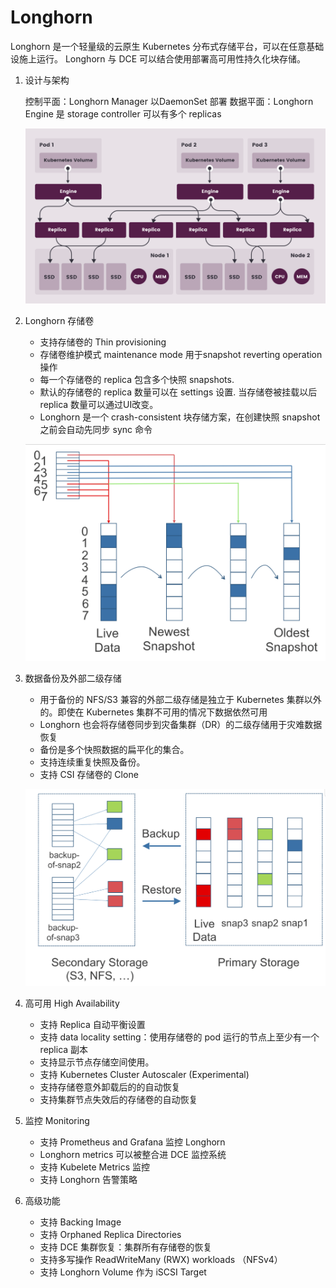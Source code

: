 # Longhorn

Longhorn 是一个轻量级的云原生 Kubernetes 分布式存储平台，可以在任意基础设施上运行。
Longhorn 与 DCE 可以结合使用部署高可用性持久化块存储。

1. 设计与架构

    控制平面：Longhorn Manager 以DaemonSet 部署
    数据平面：Longhorn Engine 是 storage controller 可以有多个 replicas

    ![架构图](./images/long-archi.png)

1. Longhorn 存储卷

    - 支持存储卷的 Thin provisioning
    - 存储卷维护模式 maintenance mode 用于snapshot reverting operation操作
    - 每一个存储卷的 replica 包含多个快照 snapshots.
    - 默认的存储卷的 replica 数量可以在 settings 设置. 当存储卷被挂载以后 replica 数量可以通过UI改变。
    - Longhorn 是一个 crash-consistent 块存储方案，在创建快照 snapshot 之前会自动先同步 sync 命令

    ![存储卷](./images/long-volume.png)

1. 数据备份及外部二级存储

    - 用于备份的 NFS/S3 兼容的外部二级存储是独立于 Kubernetes 集群以外的。即使在 Kubernetes 集群不可用的情况下数据依然可用
    - Longhorn 也会将存储卷同步到灾备集群（DR）的二级存储用于灾难数据恢复
    - 备份是多个快照数据的扁平化的集合。
    - 支持连续重复快照及备份。
    - 支持 CSI 存储卷的 Clone

    ![数据备份](./images/long-backup.png)

1. 高可用 High Availability

    - 支持 Replica 自动平衡设置
    - 支持 data locality setting：使用存储卷的 pod 运行的节点上至少有一个 replica 副本
    - 支持显示节点存储空间使用。
    - 支持 Kubernetes Cluster Autoscaler (Experimental)
    - 支持存储卷意外卸载后的的自动恢复
    - 支持集群节点失效后的存储卷的自动恢复

1. 监控 Monitoring

    - 支持 Prometheus and Grafana 监控 Longhorn
    - Longhorn metrics 可以被整合进 DCE 监控系统
    - 支持 Kubelete Metrics 监控
    - 支持 Longhorn 告警策略

1. 高级功能

    - 支持 Backing Image
    - 支持 Orphaned Replica Directories
    - 支持 DCE 集群恢复：集群所有存储卷的恢复
    - 支持多写操作 ReadWriteMany (RWX) workloads （NFSv4）
    - 支持 Longhorn Volume 作为 iSCSI Target

